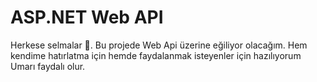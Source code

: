 <H1>ASP.NET Web API</H1>
<p>Herkese selmalar 👋. Bu projede Web Api üzerine eğiliyor olacağım. Hem kendime hatırlatma için hemde faydalanmak isteyenler için hazılıyorum <br/> 
Umarı faydalı olur. 
</p>
